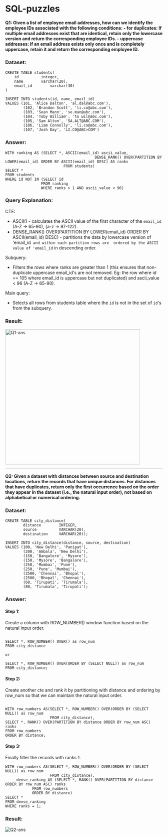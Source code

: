# SQL-puzzles

**Q1: Given a list of employee email addresses, how can we identify the employee IDs associated with the following conditions:
     - for duplicates: If multiple email addresses exist that are identical, retain only the lowercase version and return the corresponding employee IDs. 
     - uppercase addresses: If an email address exists only once and is completely uppercase, retain it and return the corresponding employee ID.**

### Dataset:
```
CREATE TABLE students(
	id			integer,
	name		varchar(20),
	email_id		varchar(30)
)

INSERT INTO students(id, name, email_id)
VALUES (101, 'Alice Dalton', 'al.dal@abc.com'),
		(102, 'Brandon Scott', 'li.co@abc.com'),
		(103, 'Sean Mann', 'se.man@abc.com'),
		(104, 'Toby William', 'to wil@abc.com'),
		(105, 'Sam Alton', 'SA.ALT@ABC.COM'),
		(106, 'Liam Connolly', 'li.co@abc.com'),
		(107, 'Josh Day', 'LI.CO@ABC>COM')
```

### Answer:
```
WITH ranking AS (SELECT *, ASCII(email_id) ascii_value, 
				 	                    DENSE_RANK() OVER(PARTITION BY LOWER(email_id) ORDER BY ASCII(email_id) DESC) AS ranks
				          FROM students)
SELECT *
FROM students 
WHERE id NOT IN (SELECT id
				FROM ranking
				WHERE ranks > 1 AND ascii_value < 96)
```

### Query Explanation:
CTE: <br />
- ASCII() - calculates the ASCII value of the first character of the `email_id` (A-Z -> 65-90), (a-z -> 97-122).<br />
- DENSE_RANK() OVER(PARTITION BY LOWER(email_id) ORDER BY ASCII(email_id) DESC) - partitions the data by lowercase version of 'email_id` and within each partition rows are 
       ordered by the ASCII value of 'email_id` in descending order.<br />

Subquery: 
- Filters the rows where ranks are greater than 1 (this ensures that non-duplicate uppercase email_id's are not removed. Eg: the row where id == 105 where email_id is uppercase but not duplicated) and ascii_value < 96 (A-Z -> 65-90).<br />
	    
Main query: 
- Selects all rows from students table where the `id` is not in the set of `id`'s from the subquery.


### Result:

<img width="431" alt="Q1-ans" src="https://github.com/sowmiya-rajkumar/SQL-puzzles/assets/98767488/f0aec525-8d09-45e2-a5f9-0f5f172a5758">


_____________


**Q2: Given a dataset with distances between source and destination locations, return the records that have unique distances. For distances that have duplicates, return only the first occurrence based on the order they appear in the dataset (i.e., the natural input order), not based on alphabetical or numerical ordering.**

### Dataset:

```
CREATE TABLE city_distance(
		distance		INTEGER,
		source			VARCHAR(20),
		destination		VARCHAR(20));
		
INSERT INTO city_distance(distance, source, destination)
VALUES (100, 'New Delhi', 'Panipat'),
		(200, 'Ambala', 'New Delhi'),
		(150, 'Bangalore', 'Mysore'),
		(150, 'Mysore', 'Bangalore'),
		(250, 'Mumbai', 'Pune'),
		(250, 'Pune', 'Mumbai'),
		(2500, 'Chennai', 'Bhopal'),
		(2500, 'Bhopal', 'Chennai'),
		(60, 'Tirupati', 'Tirumala'),
		(80, 'Tirumala', 'Tirupati');
```

### Answer:

#### Step 1:
Create a column with ROW_NUMBER() window function based on the natural input order.

```

SELECT *, ROW_NUMBER() OVER() as row_num  
FROM city_distance

or

SELECT *, ROW_NUMBER() OVER(ORDER BY (SELECT NULL)) as row_num
FROM city_distance;

```

#### Step 2:
Create another cte and rank it by partitioning with distance and ordering by row_num so that we can maintain the natural input order.

```

WITH row_numbers AS(SELECT *, ROW_NUMBER() OVER(ORDER BY (SELECT NULL)) as row_num
                    FROM city_distance),
SELECT *, RANK() OVER(PARTITION BY distance ORDER BY row_num ASC) ranks
FROM row_numbers
ORDER BY distance;

```

#### Step 3: 
Finally filter the records with ranks 1.

```
WITH row_numbers AS(SELECT *, ROW_NUMBER() OVER(ORDER BY (SELECT NULL)) as row_num
                    FROM city_distance),
     dense_ranking AS (SELECT *, RANK() OVER(PARTITION BY distance ORDER BY row_num ASC) ranks
			FROM row_numbers
			ORDER BY distance)
SELECT *
FROM dense_ranking
WHERE ranks = 1;

```
### Result:

![Q2-ans](https://github.com/sowmiya-rajkumar/SQL-puzzles/assets/98767488/10ba4691-ef6f-4bcc-9921-23e645c5671f)
